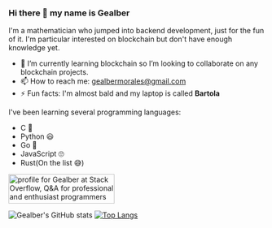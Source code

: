 ### Hi there 👋 my name is Gealber

<p> 
  I'm a mathematician who jumped into backend development, just for the fun of it. 
  I'm particular interested on blockchain but don't have enough knowledge yet.
</p>

- 🌱 I’m currently learning blockchain so I’m looking to collaborate on any blockchain projects.
- 📫 How to reach me: gealbermorales@gmail.com
- ⚡ Fun facts: I'm almost bald and my laptop is called **Bartola**

I've been learning several programming languages:
- C 🤯
- Python 😃
- Go 🤗
- JavaScript 🙄
- Rust(On the list 😅)

<a href="https://stackoverflow.com/users/11496631/gealber"><img src="https://stackoverflow.com/users/flair/11496631.png" width="208" height="58" alt="profile for Gealber at Stack Overflow, Q&amp;A for professional and enthusiast programmers" title="profile for Gealber at Stack Overflow, Q&amp;A for professional and enthusiast programmers"></a>

![Gealber's GitHub stats](https://github-readme-stats.vercel.app/api?username=Gealber&theme=light&show_icons=true) [![Top Langs](https://github-readme-stats.vercel.app/api/top-langs/?username=Gealber&layout=compact&theme=light)](https://github.com/majoledesma/github-readme-stats)
